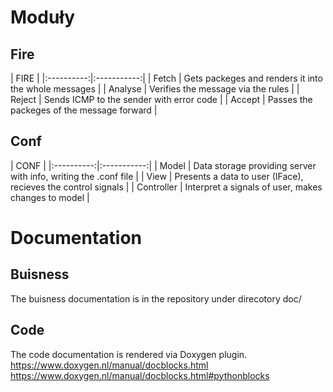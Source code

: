 # Moduły

## Fire

|           FIRE           |
|:----------:|:-----------:|
| Fetch      | Gets packeges and renders it into the whole messages |
| Analyse    | Verifies the message via the rules |
| Reject     | Sends ICMP to the sender with error code |
| Accept     | Passes the packeges of the message forward |

## Conf

|           CONF           |
|:----------:|:-----------:|
| Model      | Data storage providing server with info, writing the .conf file |
| View       | Presents a data to user (IFace), recieves the control signals |
| Controller | Interpret a signals of user, makes changes to model |

# Documentation

## Buisness
The buisness documentation is in the repository under direcotory doc/

## Code
The code documentation is rendered via Doxygen plugin.
https://www.doxygen.nl/manual/docblocks.html
https://www.doxygen.nl/manual/docblocks.html#pythonblocks
